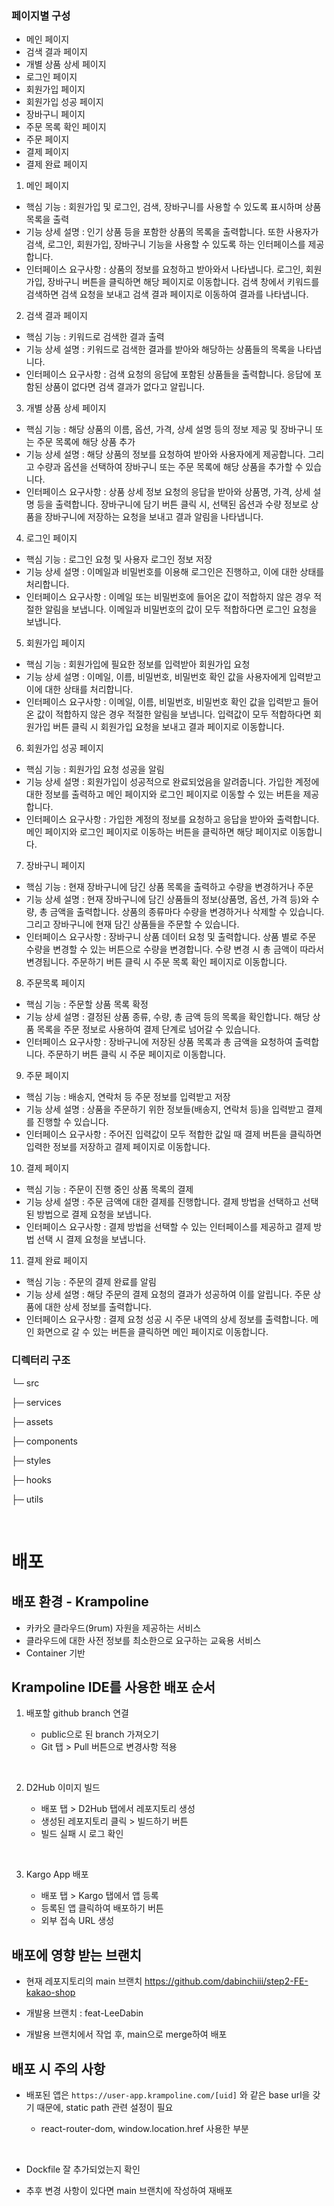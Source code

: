 ### 페이지별 구성

- 메인 페이지
- 검색 결과 페이지
- 개별 상품 상세 페이지
- 로그인 페이지
- 회원가입 페이지
- 회원가입 성공 페이지
- 장바구니 페이지
- 주문 목록 확인 페이지
- 주문 페이지
- 결제 페이지
- 결제 완료 페이지


1. 메인 페이지
- 핵심 기능 : 회원가입 및 로그인, 검색, 장바구니를 사용할 수 있도록 표시하며 상품 목록을 출력
- 기능 상세 설명 : 인기 상품 등을 포함한 상품의 목록을 출력합니다. 또한 사용자가 검색, 로그인, 회원가입, 장바구니 기능을 사용할 수 있도록 하는 인터페이스를 제공합니다.
- 인터페이스 요구사항 : 상품의 정보를 요청하고 받아와서 나타냅니다. 로그인, 회원가입, 장바구니 버튼을 클릭하면 해당 페이지로 이동합니다. 검색 창에서 키워드를 검색하면 검색 요청을 보내고 검색 결과 페이지로 이동하여 결과를 나타냅니다.


2. 검색 결과 페이지
- 핵심 기능 : 키워드로 검색한 결과 출력
- 기능 상세 설명 : 키워드로 검색한 결과를 받아와 해당하는 상품들의 목록을 나타냅니다.
- 인터페이스 요구사항 : 검색 요청의 응답에 포함된 상품들을 출력합니다. 응답에 포함된 상품이 없다면 검색 결과가 없다고 알립니다.


3. 개별 상품 상세 페이지
- 핵심 기능 : 해당 상품의 이름, 옵션, 가격, 상세 설명 등의 정보 제공 및 장바구니 또는 주문 목록에 해당 상품 추가
- 기능 상세 설명 : 해당 상품의 정보를 요청하여 받아와 사용자에게 제공합니다. 그리고 수량과 옵션을 선택하여 장바구니 또는 주문 목록에 해당 상품을 추가할 수 있습니다.
- 인터페이스 요구사항 : 상품 상세 정보 요청의 응답을 받아와 상품명, 가격, 상세 설명 등을 출력합니다. 장바구니에 담기 버튼 클릭 시, 선택된 옵션과 수량 정보로 상품을 장바구니에 저장하는 요청을 보내고 결과 알림을 나타냅니다.


4. 로그인 페이지
- 핵심 기능 : 로그인 요청 및 사용자 로그인 정보 저장
- 기능 상세 설명 : 이메일과 비밀번호를 이용해 로그인은 진행하고, 이에 대한 상태를 처리합니다.
- 인터페이스 요구사항 : 이메일 또는 비밀번호에 들어온 값이 적합하지 않은 경우 적절한 알림을 보냅니다. 이메일과 비밀번호의 값이 모두 적합하다면 로그인 요청을 보냅니다. 


5. 회원가입 페이지
- 핵심 기능 : 회원가입에 필요한 정보를 입력받아 회원가입 요청
- 기능 상세 설명 : 이메일, 이름, 비밀번호, 비밀번호 확인 값을 사용자에게 입력받고 이에 대한 상태를 처리합니다.
- 인터페이스 요구사항 : 이메일, 이름, 비밀번호, 비밀번호 확인 값을 입력받고 들어온 값이 적합하지 않은 경우 적절한 알림을 보냅니다. 입력값이 모두 적합하다면 회원가입 버튼 클릭 시 회원가입 요청을 보내고 결과 페이지로 이동합니다.


6. 회원가입 성공 페이지
- 핵심 기능 : 회원가입 요청 성공을 알림
- 기능 상세 설명 : 회원가입이 성공적으로 완료되었음을 알려줍니다. 가입한 계정에 대한 정보를 출력하고 메인 페이지와 로그인 페이지로 이동할 수 있는 버튼을 제공합니다.
- 인터페이스 요구사항 : 가입한 계정의 정보를 요청하고 응답을 받아와 출력합니다. 메인 페이지와 로그인 페이지로 이동하는 버튼을 클릭하면 해당 페이지로 이동합니다.


7. 장바구니 페이지
- 핵심 기능 : 현재 장바구니에 담긴 상품 목록을 출력하고 수량을 변경하거나 주문
- 기능 상세 설명 : 현재 장바구니에 담긴 상품들의 정보(상품명, 옵션, 가격 등)와 수량, 총 금액을 출력합니다. 상품의 종류마다 수량을 변경하거나 삭제할 수 있습니다. 그리고 장바구니에 현재 담긴 상품들을 주문할 수 있습니다.
- 인터페이스 요구사항 : 장바구니 상품 데이터 요청 및 출력합니다. 상품 별로 주문 수량을 변경할 수 있는 버튼으로 수량을 변경합니다. 수량 변경 시 총 금액이 따라서 변경됩니다. 주문하기 버튼 클릭 시 주문 목록 확인 페이지로 이동합니다.


8. 주문목록 페이지
- 핵심 기능 : 주문할 상품 목록 확정
- 기능 상세 설명 : 결정된 상품 종류, 수량, 총 금액 등의 목록을 확인합니다. 해당 상품 목록을 주문 정보로 사용하여 결제 단계로 넘어갈 수 있습니다.
- 인터페이스 요구사항 : 장바구니에 저장된 상품 목록과 총 금액을 요청하여 출력합니다. 주문하기 버튼 클릭 시 주문 페이지로 이동합니다.


9. 주문 페이지
- 핵심 기능 : 배송지, 연락처 등 주문 정보를 입력받고 저장
- 기능 상세 설명 : 상품을 주문하기 위한 정보들(배송지, 연락처 등)을 입력받고 결제를 진행할 수 있습니다.
- 인터페이스 요구사항 : 주어진 입력값이 모두 적합한 값일 때 결제 버튼을 클릭하면 입력한 정보를 저장하고 결제 페이지로 이동합니다.


10. 결제 페이지
- 핵심 기능 : 주문이 진행 중인 상품 목록의 결제
- 기능 상세 설명 : 주문 금액에 대한 결제를 진행합니다. 결제 방법을 선택하고 선택된 방법으로 결제 요청을 보냅니다.
- 인터페이스 요구사항 : 결제 방법을 선택할 수 있는 인터페이스를 제공하고 결제 방법 선택 시 결제 요청을 보냅니다.


11. 결제 완료 페이지
- 핵심 기능 : 주문의 결제 완료를 알림
- 기능 상세 설명 : 해당 주문의 결제 요청의 결과가 성공하여 이를 알립니다. 주문 상품에 대한 상세 정보를 출력합니다.
- 인터페이스 요구사항 : 결제 요청 성공 시 주문 내역의 상세 정보를 출력합니다. 메인 화면으로 갈 수 있는 버튼을 클릭하면 메인 페이지로 이동합니다.



### 디렉터리 구조

└─ src

 ├─ services

 ├─ assets

 ├─ components

 ├─ styles

 ├─ hooks

 ├─ utils

 <br />

 # 배포

## 배포 환경 - Krampoline

 - 카카오 클라우드(9rum) 자원을 제공하는 서비스
 - 클라우드에 대한 사전 정보를 최소한으로 요구하는 교육용 서비스
  - Container 기반
 
 ## Krampoline IDE를 사용한 배포 순서
 1. 배포할 github branch 연결

     - public으로 된 branch 가져오기
     - Git 탭 > Pull 버튼으로 변경사항 적용

<br />

 2. D2Hub 이미지 빌드
    
    - 배포 탭 > D2Hub 탭에서 레포지토리 생성 
    - 생성된 레포지토리 클릭 > 빌드하기 버튼
    - 빌드 실패 시 로그 확인

<br />
    
 3. Kargo App 배포

    - 배포 탭 > Kargo 탭에서 앱 등록
    - 등록된 앱 클릭하여 배포하기 버튼
    - 외부 접속 URL 생성

 ## 배포에 영향 받는 브랜치

 - 현재 레포지토리의 main 브랜치
    https://github.com/dabinchiii/step2-FE-kakao-shop

 - 개발용 브랜치 : feat-LeeDabin

 - 개발용 브랜치에서 작업 후, main으로 merge하여 배포

 ## 배포 시 주의 사항
 - 배포된 앱은 `https://user-app.krampoline.com/[uid]` 와 같은 base url을 갖기 때문에, static path 관련 설정이 필요

    - react-router-dom, window.location.href 사용한 부분

<br />

 - Dockfile 잘 추가되었는지 확인

  - 추후 변경 사항이 있다면 main 브랜치에 작성하여 재배포

